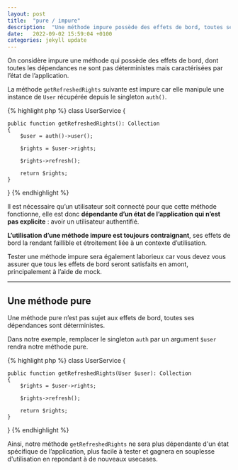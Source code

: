 ```yaml
---
layout: post
title:  "pure / impure"
description:  "Une méthode impure possède des effets de bord, toutes ses dépendances ne sont pas déterministes mais caractérisées par l’état de l’application."
date:   2022-09-02 15:59:04 +0100
categories: jekyll update
---
```


On considère impure une méthode qui possède des effets de bord, dont toutes les dépendances ne sont pas déterministes mais caractérisées par l’état de l’application.

La méthode `getRefreshedRights` suivante est impure car elle manipule une instance de `User` récupérée depuis le singleton `auth()`.

{% highlight php %}
class UserService {

    public function getRefreshedRights(): Collection
    {
        $user = auth()->user();

        $rights = $user->rights;

        $rights->refresh();

        return $rights;
    }
}
{% endhighlight %}

Il est nécessaire qu’un utilisateur soit connecté pour que cette méthode fonctionne, elle est donc **dépendante d’un état de l’application qui n’est pas explicite** : avoir un utilisateur authentifié.

**L’utilisation d’une méthode impure est toujours contraignant**, ses effets de bord la rendant faillible et étroitement liée à un contexte d’utilisation.

Tester une méthode impure sera également laborieux car vous devez vous assurer que tous les effets de bord seront satisfaits en amont, principalement à l’aide de mock.

<hr>

## Une méthode pure

Une méthode pure n’est pas sujet aux effets de bord, toutes ses dépendances sont déterministes.

Dans notre exemple, remplacer le singleton `auth` par un argument `$user` rendra notre méthode pure.

{% highlight php %}
class UserService {

    public function getRefreshedRights(User $user): Collection
    {
        $rights = $user->rights;

        $rights->refresh();

        return $rights;
    }
}
{% endhighlight %}

Ainsi, notre méthode `getRefreshedRights` ne sera plus dépendante d'un état spécifique de l’application, plus facile à tester et gagnera en souplesse d'utilisation en repondant à de nouveaux usecases.